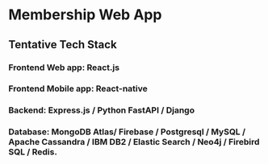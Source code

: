 # Membership Web App

## Tentative Tech Stack

### Frontend Web app: React.js

### Frontend Mobile app: React-native

### Backend: Express.js / Python FastAPI / Django 

### Database:  MongoDB Atlas/ Firebase / Postgresql / MySQL / Apache Cassandra / IBM DB2 / Elastic Search / Neo4j / Firebird SQL / Redis.
